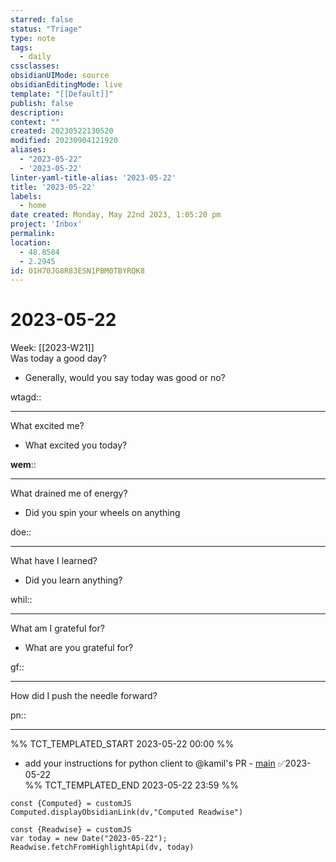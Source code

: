 ```yaml
---
starred: false
status: "Triage"
type: note
tags:
  - daily
cssclasses: 
obsidianUIMode: source
obsidianEditingMode: live
template: "[[Default]]"
publish: false
description: 
context: ""
created: 20230522130520
modified: 20230904121920
aliases:
  - "2023-05-22"
  - '2023-05-22'
linter-yaml-title-alias: '2023-05-22'
title: '2023-05-22'
labels:
  - home
date created: Monday, May 22nd 2023, 1:05:20 pm
project: 'Inbox'
permalink: 
location:
  - 48.8584
  - 2.2945
id: 01H70JG8R83ESN1PBM0TBYRQK8
---
```


# 2023-05-22

Week: [[2023-W21]]  
Was today a good day?

- Generally, would you say today was good or no?

wtagd::

---

What excited me?

- What excited you today?

**wem**::

---

What drained me of energy?

- Did you spin your wheels on anything

doe::

---

What have I learned?

- Did you learn anything?

whil::

---

What am I grateful for?

- What are you grateful for?

gf::

---

How did I push the needle forward?

pn::

---

%% TCT_TEMPLATED_START 2023-05-22 00:00 %%
- add your instructions for python client to @kamil's PR - [main](drafts://x-callback-url/runAction?text=c408a3cc-4d64-460e-8afb-d17c851bc1e3,6900704694&action=Write%20to%20Obsidian%20File) ✅2023-05-22  
%% TCT_TEMPLATED_END 2023-05-22 23:59 %%

```dataviewjs
const {Computed} = customJS
Computed.displayObsidianLink(dv,"Computed Readwise")
```

```dataviewjs
const {Readwise} = customJS
var today = new Date("2023-05-22");
Readwise.fetchFromHighlightApi(dv, today)
```
